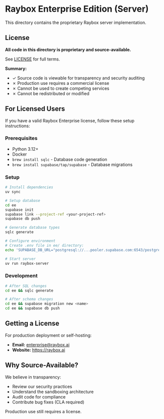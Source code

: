# Raybox Enterprise Edition (Server)

This directory contains the proprietary Raybox server implementation.

## License

**All code in this directory is proprietary and source-available.**

See [LICENSE](LICENSE) for full terms.

**Summary:**
- ✓ Source code is viewable for transparency and security auditing
- ✗ Production use requires a commercial license
- ✗ Cannot be used to create competing services
- ✗ Cannot be redistributed or modified

## For Licensed Users

If you have a valid Raybox Enterprise license, follow these setup instructions:

### Prerequisites

- Python 3.12+
- Docker
- `brew install sqlc` - Database code generation
- `brew install supabase/tap/supabase` - Database migrations

### Setup

```bash
# Install dependencies
uv sync

# Setup database
cd ee
supabase init
supabase link --project-ref <your-project-ref>
supabase db push

# Generate database types
sqlc generate

# Configure environment
# Create .env file in ee/ directory:
echo 'SUPABASE_DB_URL="postgresql://...pooler.supabase.com:6543/postgres"' > .env

# Start server
uv run raybox-server
```

### Development

```bash
# After SQL changes
cd ee && sqlc generate

# After schema changes
cd ee && supabase migration new <name>
cd ee && supabase db push
```

## Getting a License

For production deployment or self-hosting:

- **Email:** enterprise@raybox.ai
- **Website:** https://raybox.ai

## Why Source-Available?

We believe in transparency:
- Review our security practices
- Understand the sandboxing architecture
- Audit code for compliance
- Contribute bug fixes (CLA required)

Production use still requires a license.
